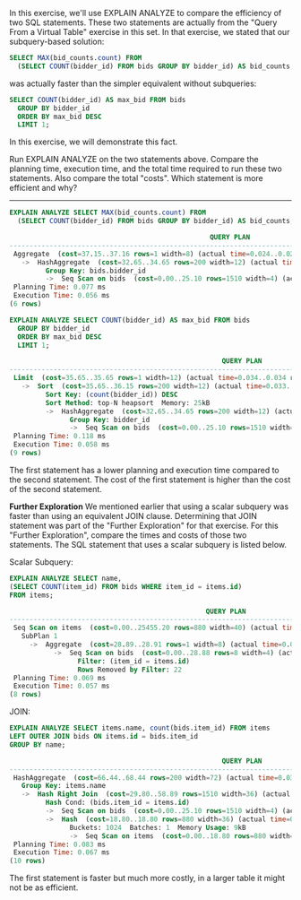 In this exercise, we'll use EXPLAIN ANALYZE to compare the efficiency of two SQL statements. These two statements are actually from the "Query From a Virtual Table" exercise in this set. In that exercise, we stated that our subquery-based solution:
```sql
SELECT MAX(bid_counts.count) FROM
  (SELECT COUNT(bidder_id) FROM bids GROUP BY bidder_id) AS bid_counts;
```

was actually faster than the simpler equivalent without subqueries:
```sql
SELECT COUNT(bidder_id) AS max_bid FROM bids
  GROUP BY bidder_id
  ORDER BY max_bid DESC
  LIMIT 1;
```

In this exercise, we will demonstrate this fact.

Run EXPLAIN ANALYZE on the two statements above. Compare the planning time, execution time, and the total time required to run these two statements. Also compare the total "costs". Which statement is more efficient and why?

-----------------------------------------------------

```sql
EXPLAIN ANALYZE SELECT MAX(bid_counts.count) FROM
  (SELECT COUNT(bidder_id) FROM bids GROUP BY bidder_id) AS bid_counts;

                                                  QUERY PLAN
---------------------------------------------------------------------------------------------------------------
 Aggregate  (cost=37.15..37.16 rows=1 width=8) (actual time=0.024..0.025 rows=1 loops=1)
   ->  HashAggregate  (cost=32.65..34.65 rows=200 width=12) (actual time=0.020..0.022 rows=6 loops=1)
         Group Key: bids.bidder_id
         ->  Seq Scan on bids  (cost=0.00..25.10 rows=1510 width=4) (actual time=0.008..0.010 rows=26 loops=1)
 Planning Time: 0.077 ms
 Execution Time: 0.056 ms
(6 rows)
```

```sql
EXPLAIN ANALYZE SELECT COUNT(bidder_id) AS max_bid FROM bids
  GROUP BY bidder_id
  ORDER BY max_bid DESC
  LIMIT 1;

                                                     QUERY PLAN
---------------------------------------------------------------------------------------------------------------------
 Limit  (cost=35.65..35.65 rows=1 width=12) (actual time=0.034..0.034 rows=1 loops=1)
   ->  Sort  (cost=35.65..36.15 rows=200 width=12) (actual time=0.033..0.033 rows=1 loops=1)
         Sort Key: (count(bidder_id)) DESC
         Sort Method: top-N heapsort  Memory: 25kB
         ->  HashAggregate  (cost=32.65..34.65 rows=200 width=12) (actual time=0.027..0.028 rows=6 loops=1)
               Group Key: bidder_id
               ->  Seq Scan on bids  (cost=0.00..25.10 rows=1510 width=4) (actual time=0.004..0.006 rows=26 loops=1)
 Planning Time: 0.118 ms
 Execution Time: 0.058 ms
(9 rows)
```

The first statement has a lower planning and execution time compared to the second statement.
The cost of the first statement is higher than the cost of the second statement.


**Further Exploration**
We mentioned earlier that using a scalar subquery was faster than using an equivalent JOIN clause. Determining that JOIN statement was part of the "Further Exploration" for that exercise. For this "Further Exploration", compare the times and costs of those two statements. The SQL statement that uses a scalar subquery is listed below.

Scalar Subquery:
```sql
EXPLAIN ANALYZE SELECT name,
(SELECT COUNT(item_id) FROM bids WHERE item_id = items.id)
FROM items;

                                                 QUERY PLAN
-------------------------------------------------------------------------------------------------------------
 Seq Scan on items  (cost=0.00..25455.20 rows=880 width=40) (actual time=0.020..0.033 rows=6 loops=1)
   SubPlan 1
     ->  Aggregate  (cost=28.89..28.91 rows=1 width=8) (actual time=0.003..0.003 rows=1 loops=6)
           ->  Seq Scan on bids  (cost=0.00..28.88 rows=8 width=4) (actual time=0.002..0.002 rows=4 loops=6)
                 Filter: (item_id = items.id)
                 Rows Removed by Filter: 22
 Planning Time: 0.069 ms
 Execution Time: 0.057 ms
(8 rows)
```

JOIN:
```sql
EXPLAIN ANALYZE SELECT items.name, count(bids.item_id) FROM items 
LEFT OUTER JOIN bids ON items.id = bids.item_id
GROUP BY name;

                                                     QUERY PLAN
---------------------------------------------------------------------------------------------------------------------
 HashAggregate  (cost=66.44..68.44 rows=200 width=72) (actual time=0.035..0.037 rows=6 loops=1)
   Group Key: items.name
   ->  Hash Right Join  (cost=29.80..58.89 rows=1510 width=36) (actual time=0.019..0.027 rows=27 loops=1)
         Hash Cond: (bids.item_id = items.id)
         ->  Seq Scan on bids  (cost=0.00..25.10 rows=1510 width=4) (actual time=0.002..0.003 rows=26 loops=1)
         ->  Hash  (cost=18.80..18.80 rows=880 width=36) (actual time=0.012..0.013 rows=6 loops=1)
               Buckets: 1024  Batches: 1  Memory Usage: 9kB
               ->  Seq Scan on items  (cost=0.00..18.80 rows=880 width=36) (actual time=0.008..0.009 rows=6 loops=1)
 Planning Time: 0.083 ms
 Execution Time: 0.067 ms
(10 rows)
```


The first statement is faster but much more costly, in a larger table it might not be as efficient.